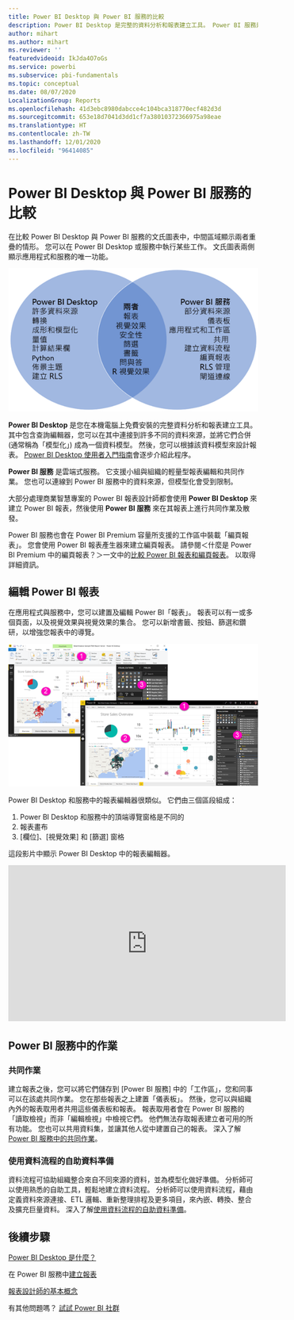 ```yaml
---
title: Power BI Desktop 與 Power BI 服務的比較
description: Power BI Desktop 是完整的資料分析和報表建立工具。 Power BI 服務是適用於小組及企業輕量型報表編輯和共同作業的雲端架構線上服務。
author: mihart
ms.author: mihart
ms.reviewer: ''
featuredvideoid: IkJda4O7oGs
ms.service: powerbi
ms.subservice: pbi-fundamentals
ms.topic: conceptual
ms.date: 08/07/2020
LocalizationGroup: Reports
ms.openlocfilehash: 41d3ebc8980dabcce4c104bca318770ecf482d3d
ms.sourcegitcommit: 653e18d7041d3dd1cf7a38010372366975a98eae
ms.translationtype: HT
ms.contentlocale: zh-TW
ms.lasthandoff: 12/01/2020
ms.locfileid: "96414085"
---
```

# <a name="comparing-power-bi-desktop-and-the-power-bi-service"></a>Power BI Desktop 與 Power BI 服務的比較

在比較 Power BI Desktop 與 Power BI 服務的文氏圖表中，中間區域顯示兩者重疊的情形。 您可以在 Power BI Desktop 或服務中執行某些工作。 文氏圖表兩側顯示應用程式和服務的唯一功能。  

![顯示 Power BI Desktop 與 Power BI 服務之間關聯性的卞氏圖表。](media/service-service-vs-desktop/power-bi-venn-desktop-service.png)

**Power BI Desktop** 是您在本機電腦上免費安裝的完整資料分析和報表建立工具。 其中包含查詢編輯器，您可以在其中連接到許多不同的資料來源，並將它們合併 (通常稱為「模型化」) 成為一個資料模型。 然後，您可以根據該資料模型來設計報表。 [Power BI Desktop 使用者入門指南](desktop-getting-started.md)會逐步介紹此程序。

**Power BI 服務** 是雲端式服務。 它支援小組與組織的輕量型報表編輯和共同作業。 您也可以連線到 Power BI 服務中的資料來源，但模型化會受到限制。

大部分處理商業智慧專案的 Power BI 報表設計師都會使用 **Power BI Desktop** 來建立 Power BI 報表，然後使用 **Power BI 服務** 來在其報表上進行共同作業及散發。

Power BI 服務也會在 Power BI Premium 容量所支援的工作區中裝載「編頁報表」。 您會使用 Power BI 報表產生器來建立編頁報表。 請參閱＜什麼是 Power BI Premium 中的編頁報表？＞一文中的[比較 Power BI 報表和編頁報表](../paginated-reports/paginated-reports-report-builder-power-bi.md#compare-power-bi-reports-and-paginated-reports)。 以取得詳細資訊。

## <a name="editing-power-bi-reports"></a>編輯 Power BI 報表

在應用程式與服務中，您可以建置及編輯 Power BI「報表」。 報表可以有一或多個頁面，以及視覺效果與視覺效果的集合。 您可以新增書籤、按鈕、篩選和鑽研，以增強您報表中的導覽。

![Power BI Desktop 與 Power BI 服務的螢幕擷取畫面，包含編號的區段。](media/service-service-vs-desktop/power-bi-editing-desktop-service.png)

Power BI Desktop 和服務中的報表編輯器很類似。 它們由三個區段組成：  

1. Power BI Desktop 和服務中的頂端導覽窗格是不同的    
2. 報表畫布     
3. [欄位]、[視覺效果] 和 [篩選] 窗格

這段影片中顯示 Power BI Desktop 中的報表編輯器。 

<iframe width="560" height="315" src="https://www.youtube.com/embed/IkJda4O7oGs" frameborder="0" allowfullscreen></iframe>

## <a name="working-in-the-power-bi-service"></a>Power BI 服務中的作業

### <a name="collaborating"></a>共同作業

建立報表之後，您可以將它們儲存到 [Power BI 服務] 中的「工作區」，您和同事可以在該處共同作業。 您在那些報表之上建置「儀表板」。 然後，您可以與組織內外的報表取用者共用這些儀表板和報表。 報表取用者會在 Power BI 服務的「讀取檢視」而非「編輯檢視」中檢視它們。 他們無法存取報表建立者可用的所有功能。  您也可以共用資料集，並讓其他人從中建置自己的報表。 深入了解 [Power BI 服務中的共同作業](../collaborate-share/service-new-workspaces.md)。

### <a name="self-service-data-prep-with-dataflows"></a>使用資料流程的自助資料準備

資料流程可協助組織整合來自不同來源的資料，並為模型化做好準備。 分析師可以使用熟悉的自助工具，輕鬆地建立資料流程。 分析師可以使用資料流程，藉由定義資料來源連接、ETL 邏輯、重新整理排程及更多項目，來內嵌、轉換、整合及擴充巨量資料。 深入了解[使用資料流程的自助資料準備](../transform-model/dataflows/dataflows-introduction-self-service.md)。

## <a name="next-steps"></a>後續步驟

[Power BI Desktop 是什麼？](desktop-what-is-desktop.md)

在 Power BI 服務中[建立報表](../create-reports/service-report-create-new.md)

[報表設計師的基本概念](service-basic-concepts.md)

有其他問題嗎？ [試試 Power BI 社群](https://community.powerbi.com/)
